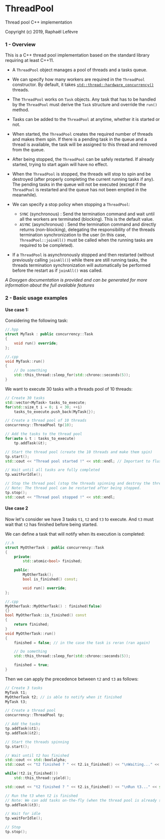 # ThreadPool
Thread pool C++ implementation

Copyright (c) 2019, Raphaël Lefèvre

### 1 - Overview
This is a C++ thread pool implementation based on the standard library requiring at least C++11.

- A `ThreadPool` object manages a pool of threads and a tasks queue.

- We can specify how many workers are required in the `ThreadPool` constructor. By default, it takes [`std::thread::hardware_concurrency()`](https://en.cppreference.com/w/cpp/thread/thread/hardware_concurrency) threads.

- The `ThreadPool` works on `Task` objects. Any task that has to be handled by the `ThreadPool` must derive the `Task` structure and override the `run()` method.

- Tasks can be added to the `ThreadPool` at anytime, whether it is started or not.

- When started, the `ThreadPool` creates the required number of threads and makes them spin. If there is a pending task in the queue and a thread is available, the task will be assigned to this thread and removed from the queue.

- After being stopped, the `ThreadPool` can be safely restarted. If already started, trying to start again will have no effect.

- When the `ThreadPool` is stopped, the threads will stop to spin and be destroyed (after properly completing the current running tasks if any). The pending tasks in the queue will not be executed (except if the `ThreadPool` is restarted and the queue has not been emptied in the meanwhile).

- We can specify a stop policy when stopping a `ThreadPool`:
    - `SYNC` (synchronous) : Send the termination command and wait until all the workers are terminated (blocking). This is the default value.
    - `ASYNC` (asynchronous) : Send the termination command and directly returns (non-blocking), delegating the responsibility of the threads termination synchronization to the user (in this case, `ThreadPool::joinAll()` must be called when the running tasks are required to be completed).

- If a `ThreadPool` is asynchronously stopped and then restarted (without previously calling `joinAll()`) while there are still running tasks, the threads termination synchronization will automatically be performed before the restart as if `joinAll()` was called.

_A Doxygen documentation is provided and can be generated for more information about the full available features_

### 2 - Basic usage examples


#### Use case 1:
Considering the following task:
```cpp
//.hpp
struct MyTask : public concurrency::Task
{
    void run() override;
};

//.cpp
void MyTask::run()
{
    // Do something
    std::this_thread::sleep_for(std::chrono::seconds(5));
}
```

We want to execute 30 tasks with a threads pool of 10 threads:
```cpp
// Create 30 tasks
std::vector<MyTask> tasks_to_execute;
for(std::size_t i = 0; i < 30; ++i)
    tasks_to_execute.push_back(MyTask{});

// Create a thread pool of 10 threads
concurrency::ThreadPool tp(10);

// Add the tasks to the thread pool
for(auto & t : tasks_to_execute)
    tp.addTask(&t);

// Start the thread pool (create the 10 threads and make them spin)
tp.start();
std::cout << "Thread pool started !" << std::endl; // Important to flush the buffer

// Wait until all tasks are fully completed
tp.waitForIdle();

// Stop the thread pool (stop the threads spinning and destroy the threads).
// Note: The thread pool can be restarted after being stopped.
tp.stop();
std::cout << "Thread pool stopped !" << std::endl;
```

#### Use case 2
Now let's consider we have 3 tasks `t1`, `t2` and `t3` to execute. And `t3` must wait that `t2` has finished before being started.

We can define a task that will notify when its execution is completed:
```cpp
//.h
struct MyOtherTask : public concurrency::Task
{
    private:
        std::atomic<bool> finished;

    public:
        MyOtherTask();
        bool is_finished() const;

        void run() override;
};

//.cpp
MyOtherTask::MyOtherTask() : finished(false)
{}
bool MyOtherTask::is_finished() const
{
    return finished;
}
void MyOtherTask::run()
{
    finished = false; // in the case the task is reran (ran again)

    // Do something
    std::this_thread::sleep_for(std::chrono::seconds(5));

    finished = true;
}
```
Then we can apply the precedence between `t2` and `t3` as follows:
```cpp
// Create 3 tasks
MyTask t1;
MyOtherTask t2; // is able to notify when it finished
MyTask t3;

// Create a thread pool
concurrency::ThreadPool tp;

// Add the tasks
tp.addTask(&t1);
tp.addTask(&t2);

// Start the threads spinning
tp.start();

// Wait until t2 has finished
std::cout << std::boolalpha;
std::cout << "t2 finished ? " << t2.is_finished() << "\nWaiting..." << std::endl;

while(!t2.is_finished())
    std::this_thread::yield();

std::cout << "t2 finished ? " << t2.is_finished() << "\nRun t3..." << std::endl;

// Run the t3 when t2 is finished
// Note: We can add tasks on-the-fly (when the thread pool is already started)
tp.addTask(&t3);

// Wait for idle
tp.waitForIdle();

// Stop
tp.stop();
```
